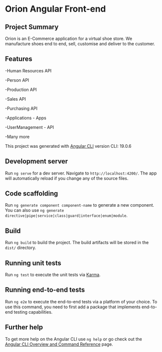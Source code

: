 # Orion Angular Front-end

## Project Summary 

Orion is an E-Commerce application for a virtual shoe store. We manufacture shoes end to end, sell,
customise and deliver to the customer.

## Features

-Human Resources API

-Person API

-Production API

-Sales API

-Purchasing API

-Applications - Apps

-UserManagement - API

-Many more

This project was generated with [Angular CLI](https://github.com/angular/angular-cli) version CLI: 19.0.6

## Development server

Run `ng serve` for a dev server. Navigate to `http://localhost:4200/`. The app will automatically reload if you change any of the source files.

## Code scaffolding

Run `ng generate component component-name` to generate a new component. You can also use `ng generate directive|pipe|service|class|guard|interface|enum|module`.

## Build

Run `ng build` to build the project. The build artifacts will be stored in the `dist/` directory.

## Running unit tests

Run `ng test` to execute the unit tests via [Karma](https://karma-runner.github.io).

## Running end-to-end tests

Run `ng e2e` to execute the end-to-end tests via a platform of your choice. To use this command, you need to first add a package that implements end-to-end testing capabilities.

## Further help

To get more help on the Angular CLI use `ng help` or go check out the [Angular CLI Overview and Command Reference](https://angular.io/cli) page.
